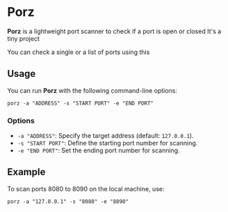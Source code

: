 
# Porz

**Porz** is a lightweight port scanner to check if a port is open or closed
It's a tiny project

You can check a single or a list of ports using this
## Usage

You can run **Porz** with the following command-line options:

```
porz -a "ADDRESS" -s "START PORT" -e "END PORT"
```

### Options

- `-a "ADDRESS"`: Specify the target address (default: `127.0.0.1`).
- `-s "START PORT"`: Define the starting port number for scanning.
- `-e "END PORT"`: Set the ending port number for scanning.

## Example

To scan ports 8080 to 8090 on the local machine, use:

```
porz -a "127.0.0.1" -s "8080" -e "8090"
```


